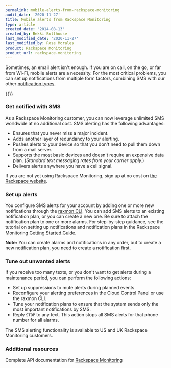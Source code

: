 ```yaml
---
permalink: mobile-alerts-from-rackspace-monitoring
audit_date: '2020-11-27'
title: Mobile alerts from Rackspace Monitoring
type: article
created_date: '2014-08-13'
created_by: Bekki Bolthouse
last_modified_date: '2020-11-27'
last_modified_by: Rose Morales
product: Rackspace Monitoring
product_url: rackspace-monitoring
---
```


Sometimes, an email alert isn't enough. If you are on call, on the go, or far
from Wi-Fi, mobile alerts are a necessity. For the most critical problems, you
can set up notifications from multiple form factors, combining SMS with
our other [notification types](/support/how-to/rackspace-monitoring-checks-and-alarms/).

{{<image src="CMSMS1.png" alt="" title="">}}

### Get notified with SMS

As a Rackspace Monitoring customer, you can now leverage unlimited SMS
worldwide at no additional cost. SMS alerting has the following advantages:

- Ensures that you never miss a major incident.
- Adds another layer of redundancy to your alerting.
- Pushes alerts to your device so that you don't need to pull them down from a
  mail server.
- Supports the most basic devices and doesn't require an expensive data
  plan. (*Standard text messaging rates from your carrier apply.*)
- Delivers alerts anywhere you have a cell signal.

If you are not yet using Rackspace Monitoring, sign up at no cost on [the Rackspace website](https://cart.rackspace.com/cloud/?cp_id=cloud_monitoring).

### Set up alerts

You configure SMS alerts for your account by adding one or more new
notifications through the [raxmon CLI](/support/how-to/getting-started-with-rackspace-monitoring-cli). You can add
SMS alerts to an existing notification plan, or you can create a new one. Be
sure to attach the notification plan to one or more alarms. For step-by-step
guidance, see the tutorial on setting up notifications and notification plans in
the Rackspace Monitoring [Getting Started Guide](https://docs.rackspace.com/docs/rackspace-monitoring/v1/developer-guide/#document-api-operations/notifications-operations).

**Note:** You can create alarms and notifications in any order, but to create a
new notification plan, you need to create a notification first.

### Tune out unwanted alerts

If you receive too many texts, or you don't want to get alerts during a
maintenance period, you can perform the following actions:

- Set up suppressions to mute alerts during planned events.
- Reconfigure your alerting preferences in the Cloud Control Panel or use the
  raxmon CLI.
- Tune your notification plans to ensure that the system sends only the most important
  notifications by SMS.
- Reply `STOP` to any text. This action stops all SMS alerts for that phone number
  for all alarms.

The SMS alerting functionality is available to US and UK Rackspace Monitoring
customers.

### Additional resources

Complete API documentation for [Rackspace Monitoring](https://docs.rackspace.com/docs/rackspace-monitoring/v1/developer-guide/#document-developer-guide)

